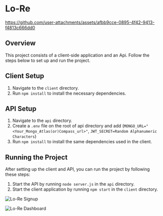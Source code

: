 # Lo-Re 


https://github.com/user-attachments/assets/afbb9cce-0895-4f42-9413-f4813c666dd0



## Overview

This project consists of a client-side application and an Api. Follow the steps below to set up and run the project.

## Client Setup

1. Navigate to the `client` directory.
2. Run `npm install` to install the necessary dependencies.

## API Setup

1. Navigate to the `api` directory.
2. Create a `.env` file on the root of api directory and add (`MONGO_URL="<Your_Mongo_Atlas(or)Compass_url>"`, `JWT_SECRET=Random Alphanumeric Characters`)
2. Run `npm install` to install the same dependencies used in the client.

## Running the Project

After setting up the client and API, you can run the project by following these steps:

1. Start the API by running `node server.js` in the `api` directory.
2. Start the client application by running `npm start` in the `client` directory.

![Lo-Re Signup](https://github.com/user-attachments/assets/b1f4a082-7189-49ad-84e6-10f0601784c4)

![Lo-Re Dashboard](https://github.com/user-attachments/assets/6cc9ac31-fb9d-4233-abe1-735d0dadae8d)
